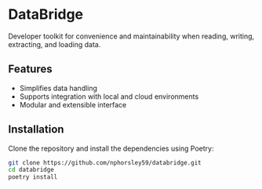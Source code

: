 # DataBridge

Developer toolkit for convenience and maintainability when reading, writing, extracting, and loading data.

## Features

- Simplifies data handling 
- Supports integration with local and cloud environments
- Modular and extensible interface

## Installation

Clone the repository and install the dependencies using Poetry:

```sh
git clone https://github.com/nphorsley59/databridge.git
cd databridge
poetry install